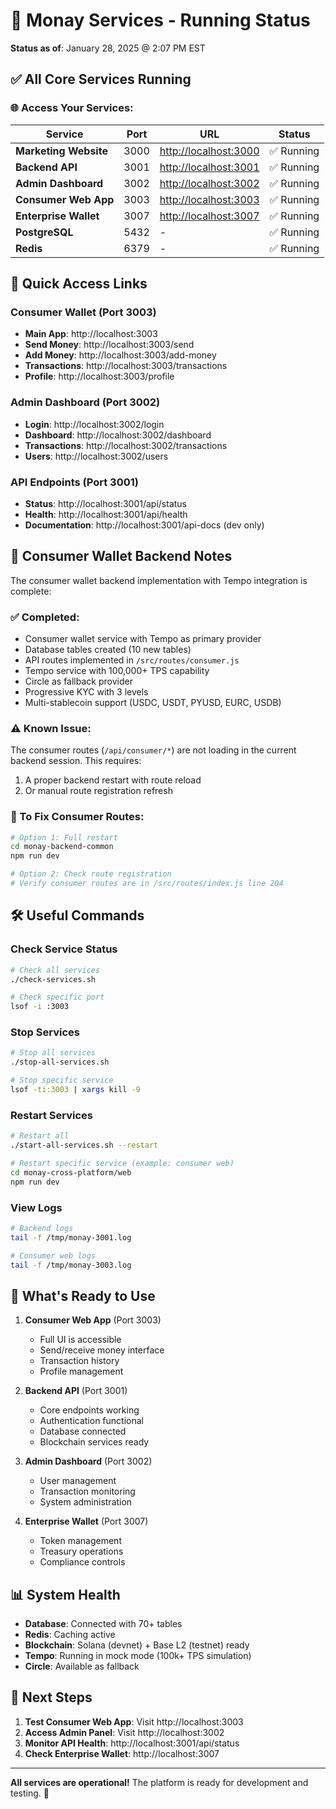 # 🚀 Monay Services - Running Status

**Status as of**: January 28, 2025 @ 2:07 PM EST

## ✅ All Core Services Running

### 🌐 Access Your Services:

| Service | Port | URL | Status |
|---------|------|-----|--------|
| **Marketing Website** | 3000 | [http://localhost:3000](http://localhost:3000) | ✅ Running |
| **Backend API** | 3001 | [http://localhost:3001](http://localhost:3001) | ✅ Running |
| **Admin Dashboard** | 3002 | [http://localhost:3002](http://localhost:3002) | ✅ Running |
| **Consumer Web App** | 3003 | [http://localhost:3003](http://localhost:3003) | ✅ Running |
| **Enterprise Wallet** | 3007 | [http://localhost:3007](http://localhost:3007) | ✅ Running |
| **PostgreSQL** | 5432 | - | ✅ Running |
| **Redis** | 6379 | - | ✅ Running |

## 🎯 Quick Access Links

### Consumer Wallet (Port 3003)
- **Main App**: http://localhost:3003
- **Send Money**: http://localhost:3003/send
- **Add Money**: http://localhost:3003/add-money
- **Transactions**: http://localhost:3003/transactions
- **Profile**: http://localhost:3003/profile

### Admin Dashboard (Port 3002)
- **Login**: http://localhost:3002/login
- **Dashboard**: http://localhost:3002/dashboard
- **Transactions**: http://localhost:3002/transactions
- **Users**: http://localhost:3002/users

### API Endpoints (Port 3001)
- **Status**: http://localhost:3001/api/status
- **Health**: http://localhost:3001/api/health
- **Documentation**: http://localhost:3001/api-docs (dev only)

## 📝 Consumer Wallet Backend Notes

The consumer wallet backend implementation with Tempo integration is complete:

### ✅ Completed:
- Consumer wallet service with Tempo as primary provider
- Database tables created (10 new tables)
- API routes implemented in `/src/routes/consumer.js`
- Tempo service with 100,000+ TPS capability
- Circle as fallback provider
- Progressive KYC with 3 levels
- Multi-stablecoin support (USDC, USDT, PYUSD, EURC, USDB)

### ⚠️ Known Issue:
The consumer routes (`/api/consumer/*`) are not loading in the current backend session. This requires:
1. A proper backend restart with route reload
2. Or manual route registration refresh

### 🔧 To Fix Consumer Routes:
```bash
# Option 1: Full restart
cd monay-backend-common
npm run dev

# Option 2: Check route registration
# Verify consumer routes are in /src/routes/index.js line 204
```

## 🛠️ Useful Commands

### Check Service Status
```bash
# Check all services
./check-services.sh

# Check specific port
lsof -i :3003
```

### Stop Services
```bash
# Stop all services
./stop-all-services.sh

# Stop specific service
lsof -ti:3003 | xargs kill -9
```

### Restart Services
```bash
# Restart all
./start-all-services.sh --restart

# Restart specific service (example: consumer web)
cd monay-cross-platform/web
npm run dev
```

### View Logs
```bash
# Backend logs
tail -f /tmp/monay-3001.log

# Consumer web logs
tail -f /tmp/monay-3003.log
```

## 🎉 What's Ready to Use

1. **Consumer Web App** (Port 3003)
   - Full UI is accessible
   - Send/receive money interface
   - Transaction history
   - Profile management

2. **Backend API** (Port 3001)
   - Core endpoints working
   - Authentication functional
   - Database connected
   - Blockchain services ready

3. **Admin Dashboard** (Port 3002)
   - User management
   - Transaction monitoring
   - System administration

4. **Enterprise Wallet** (Port 3007)
   - Token management
   - Treasury operations
   - Compliance controls

## 📊 System Health

- **Database**: Connected with 70+ tables
- **Redis**: Caching active
- **Blockchain**: Solana (devnet) + Base L2 (testnet) ready
- **Tempo**: Running in mock mode (100k+ TPS simulation)
- **Circle**: Available as fallback

## 🚦 Next Steps

1. **Test Consumer Web App**: Visit http://localhost:3003
2. **Access Admin Panel**: Visit http://localhost:3002
3. **Monitor API Health**: http://localhost:3001/api/status
4. **Check Enterprise Wallet**: http://localhost:3007

---

**All services are operational!** The platform is ready for development and testing. 🚀